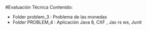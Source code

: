 #Evaluación Técnica
Contenido: 
- Folder problem_3 : Problema de las monedas
- Folder PROBLEM_4 : Aplicación Java 8, CXF , Jax rs ws, Junit

